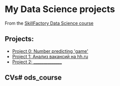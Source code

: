 # My Data Science projects

From the [SkillFactory Data Science course](https://skillfactory.ru/data-scientist-pro)

## Projects:

* [Project 0: Number predicting 'game'](https://github.com/TonyVinsenty/sf_data_science/tree/main/project_0)
* [Project 1: Анализ вакансий на hh.ru](https://github.com/TonyVinsenty/sf_data_science/tree/main/project_1)
* [Project 2: ______________](_____)

## CVs# ods_course
